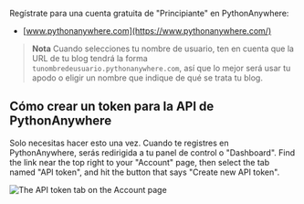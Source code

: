 Regístrate para una cuenta gratuita de "Principiante" en PythonAnywhere:

* [www.pythonanywhere.com](https://www.pythonanywhere.com/)

> **Nota** Cuando selecciones tu nombre de usuario, ten en cuenta que la URL de tu blog tendrá la forma `tunombredeusuario.pythonanywhere.com`, así que lo mejor será usar tu apodo o eligir un nombre que indique de qué se trata tu blog.

## Cómo crear un token para la API de PythonAnywhere

Solo necesitas hacer esto una vez. Cuando te registres en PythonAnywhere, serás redirigida a tu panel de control o "Dashboard". Find the link near the top right to your "Account" page, then select the tab named "API token", and hit the button that says "Create new API token".

![The API token tab on the Account page](../deploy/images/pythonanywhere_create_api_token.png)